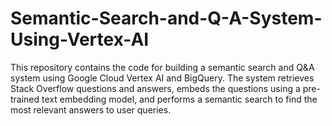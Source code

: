 # Semantic-Search-and-Q-A-System-Using-Vertex-AI

This repository contains the code for building a semantic search and Q&A system using Google Cloud Vertex AI and BigQuery. The system retrieves Stack Overflow questions and answers, embeds the questions using a pre-trained text embedding model, and performs a semantic search to find the most relevant answers to user queries.

